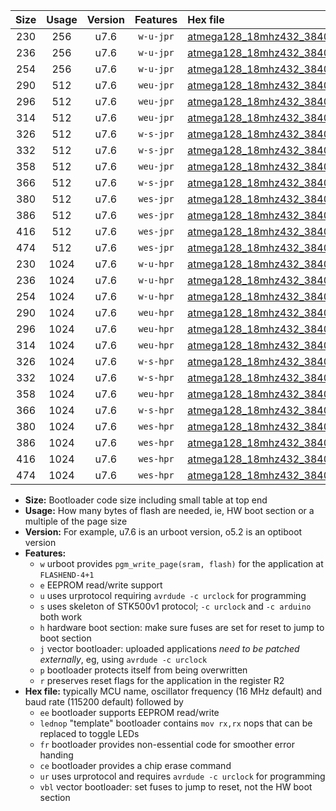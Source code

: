 |Size|Usage|Version|Features|Hex file|
|:-:|:-:|:-:|:-:|:--|
|230|256|u7.6|`w-u-jpr`|[atmega128_18mhz432_38400bps_ur_vbl.hex](https://raw.githubusercontent.com/stefanrueger/urboot/main/bootloaders/atmega128/fcpu_18mhz432/38400_bps/atmega128_18mhz432_38400bps_ur_vbl.hex)|
|236|256|u7.6|`w-u-jpr`|[atmega128_18mhz432_38400bps_lednop_ur_vbl.hex](https://raw.githubusercontent.com/stefanrueger/urboot/main/bootloaders/atmega128/fcpu_18mhz432/38400_bps/atmega128_18mhz432_38400bps_lednop_ur_vbl.hex)|
|254|256|u7.6|`w-u-jpr`|[atmega128_18mhz432_38400bps_lednop_fr_ur_vbl.hex](https://raw.githubusercontent.com/stefanrueger/urboot/main/bootloaders/atmega128/fcpu_18mhz432/38400_bps/atmega128_18mhz432_38400bps_lednop_fr_ur_vbl.hex)|
|290|512|u7.6|`weu-jpr`|[atmega128_18mhz432_38400bps_ee_ur_vbl.hex](https://raw.githubusercontent.com/stefanrueger/urboot/main/bootloaders/atmega128/fcpu_18mhz432/38400_bps/atmega128_18mhz432_38400bps_ee_ur_vbl.hex)|
|296|512|u7.6|`weu-jpr`|[atmega128_18mhz432_38400bps_ee_lednop_ur_vbl.hex](https://raw.githubusercontent.com/stefanrueger/urboot/main/bootloaders/atmega128/fcpu_18mhz432/38400_bps/atmega128_18mhz432_38400bps_ee_lednop_ur_vbl.hex)|
|314|512|u7.6|`weu-jpr`|[atmega128_18mhz432_38400bps_ee_lednop_fr_ur_vbl.hex](https://raw.githubusercontent.com/stefanrueger/urboot/main/bootloaders/atmega128/fcpu_18mhz432/38400_bps/atmega128_18mhz432_38400bps_ee_lednop_fr_ur_vbl.hex)|
|326|512|u7.6|`w-s-jpr`|[atmega128_18mhz432_38400bps_vbl.hex](https://raw.githubusercontent.com/stefanrueger/urboot/main/bootloaders/atmega128/fcpu_18mhz432/38400_bps/atmega128_18mhz432_38400bps_vbl.hex)|
|332|512|u7.6|`w-s-jpr`|[atmega128_18mhz432_38400bps_lednop_vbl.hex](https://raw.githubusercontent.com/stefanrueger/urboot/main/bootloaders/atmega128/fcpu_18mhz432/38400_bps/atmega128_18mhz432_38400bps_lednop_vbl.hex)|
|358|512|u7.6|`weu-jpr`|[atmega128_18mhz432_38400bps_ee_lednop_fr_ce_ur_vbl.hex](https://raw.githubusercontent.com/stefanrueger/urboot/main/bootloaders/atmega128/fcpu_18mhz432/38400_bps/atmega128_18mhz432_38400bps_ee_lednop_fr_ce_ur_vbl.hex)|
|366|512|u7.6|`w-s-jpr`|[atmega128_18mhz432_38400bps_lednop_fr_vbl.hex](https://raw.githubusercontent.com/stefanrueger/urboot/main/bootloaders/atmega128/fcpu_18mhz432/38400_bps/atmega128_18mhz432_38400bps_lednop_fr_vbl.hex)|
|380|512|u7.6|`wes-jpr`|[atmega128_18mhz432_38400bps_ee_vbl.hex](https://raw.githubusercontent.com/stefanrueger/urboot/main/bootloaders/atmega128/fcpu_18mhz432/38400_bps/atmega128_18mhz432_38400bps_ee_vbl.hex)|
|386|512|u7.6|`wes-jpr`|[atmega128_18mhz432_38400bps_ee_lednop_vbl.hex](https://raw.githubusercontent.com/stefanrueger/urboot/main/bootloaders/atmega128/fcpu_18mhz432/38400_bps/atmega128_18mhz432_38400bps_ee_lednop_vbl.hex)|
|416|512|u7.6|`wes-jpr`|[atmega128_18mhz432_38400bps_ee_lednop_fr_vbl.hex](https://raw.githubusercontent.com/stefanrueger/urboot/main/bootloaders/atmega128/fcpu_18mhz432/38400_bps/atmega128_18mhz432_38400bps_ee_lednop_fr_vbl.hex)|
|474|512|u7.6|`wes-jpr`|[atmega128_18mhz432_38400bps_ee_lednop_fr_ce_vbl.hex](https://raw.githubusercontent.com/stefanrueger/urboot/main/bootloaders/atmega128/fcpu_18mhz432/38400_bps/atmega128_18mhz432_38400bps_ee_lednop_fr_ce_vbl.hex)|
|230|1024|u7.6|`w-u-hpr`|[atmega128_18mhz432_38400bps_ur.hex](https://raw.githubusercontent.com/stefanrueger/urboot/main/bootloaders/atmega128/fcpu_18mhz432/38400_bps/atmega128_18mhz432_38400bps_ur.hex)|
|236|1024|u7.6|`w-u-hpr`|[atmega128_18mhz432_38400bps_lednop_ur.hex](https://raw.githubusercontent.com/stefanrueger/urboot/main/bootloaders/atmega128/fcpu_18mhz432/38400_bps/atmega128_18mhz432_38400bps_lednop_ur.hex)|
|254|1024|u7.6|`w-u-hpr`|[atmega128_18mhz432_38400bps_lednop_fr_ur.hex](https://raw.githubusercontent.com/stefanrueger/urboot/main/bootloaders/atmega128/fcpu_18mhz432/38400_bps/atmega128_18mhz432_38400bps_lednop_fr_ur.hex)|
|290|1024|u7.6|`weu-hpr`|[atmega128_18mhz432_38400bps_ee_ur.hex](https://raw.githubusercontent.com/stefanrueger/urboot/main/bootloaders/atmega128/fcpu_18mhz432/38400_bps/atmega128_18mhz432_38400bps_ee_ur.hex)|
|296|1024|u7.6|`weu-hpr`|[atmega128_18mhz432_38400bps_ee_lednop_ur.hex](https://raw.githubusercontent.com/stefanrueger/urboot/main/bootloaders/atmega128/fcpu_18mhz432/38400_bps/atmega128_18mhz432_38400bps_ee_lednop_ur.hex)|
|314|1024|u7.6|`weu-hpr`|[atmega128_18mhz432_38400bps_ee_lednop_fr_ur.hex](https://raw.githubusercontent.com/stefanrueger/urboot/main/bootloaders/atmega128/fcpu_18mhz432/38400_bps/atmega128_18mhz432_38400bps_ee_lednop_fr_ur.hex)|
|326|1024|u7.6|`w-s-hpr`|[atmega128_18mhz432_38400bps.hex](https://raw.githubusercontent.com/stefanrueger/urboot/main/bootloaders/atmega128/fcpu_18mhz432/38400_bps/atmega128_18mhz432_38400bps.hex)|
|332|1024|u7.6|`w-s-hpr`|[atmega128_18mhz432_38400bps_lednop.hex](https://raw.githubusercontent.com/stefanrueger/urboot/main/bootloaders/atmega128/fcpu_18mhz432/38400_bps/atmega128_18mhz432_38400bps_lednop.hex)|
|358|1024|u7.6|`weu-hpr`|[atmega128_18mhz432_38400bps_ee_lednop_fr_ce_ur.hex](https://raw.githubusercontent.com/stefanrueger/urboot/main/bootloaders/atmega128/fcpu_18mhz432/38400_bps/atmega128_18mhz432_38400bps_ee_lednop_fr_ce_ur.hex)|
|366|1024|u7.6|`w-s-hpr`|[atmega128_18mhz432_38400bps_lednop_fr.hex](https://raw.githubusercontent.com/stefanrueger/urboot/main/bootloaders/atmega128/fcpu_18mhz432/38400_bps/atmega128_18mhz432_38400bps_lednop_fr.hex)|
|380|1024|u7.6|`wes-hpr`|[atmega128_18mhz432_38400bps_ee.hex](https://raw.githubusercontent.com/stefanrueger/urboot/main/bootloaders/atmega128/fcpu_18mhz432/38400_bps/atmega128_18mhz432_38400bps_ee.hex)|
|386|1024|u7.6|`wes-hpr`|[atmega128_18mhz432_38400bps_ee_lednop.hex](https://raw.githubusercontent.com/stefanrueger/urboot/main/bootloaders/atmega128/fcpu_18mhz432/38400_bps/atmega128_18mhz432_38400bps_ee_lednop.hex)|
|416|1024|u7.6|`wes-hpr`|[atmega128_18mhz432_38400bps_ee_lednop_fr.hex](https://raw.githubusercontent.com/stefanrueger/urboot/main/bootloaders/atmega128/fcpu_18mhz432/38400_bps/atmega128_18mhz432_38400bps_ee_lednop_fr.hex)|
|474|1024|u7.6|`wes-hpr`|[atmega128_18mhz432_38400bps_ee_lednop_fr_ce.hex](https://raw.githubusercontent.com/stefanrueger/urboot/main/bootloaders/atmega128/fcpu_18mhz432/38400_bps/atmega128_18mhz432_38400bps_ee_lednop_fr_ce.hex)|

- **Size:** Bootloader code size including small table at top end
- **Usage:** How many bytes of flash are needed, ie, HW boot section or a multiple of the page size
- **Version:** For example, u7.6 is an urboot version, o5.2 is an optiboot version
- **Features:**
  + `w` urboot provides `pgm_write_page(sram, flash)` for the application at `FLASHEND-4+1`
  + `e` EEPROM read/write support
  + `u` uses urprotocol requiring `avrdude -c urclock` for programming
  + `s` uses skeleton of STK500v1 protocol; `-c urclock` and `-c arduino` both work
  + `h` hardware boot section: make sure fuses are set for reset to jump to boot section
  + `j` vector bootloader: uploaded applications *need to be patched externally*, eg, using `avrdude -c urclock`
  + `p` bootloader protects itself from being overwritten
  + `r` preserves reset flags for the application in the register R2
- **Hex file:** typically MCU name, oscillator frequency (16 MHz default) and baud rate (115200 default) followed by
  + `ee` bootloader supports EEPROM read/write
  + `lednop` "template" bootloader contains `mov rx,rx` nops that can be replaced to toggle LEDs
  + `fr` bootloader provides non-essential code for smoother error handing
  + `ce` bootloader provides a chip erase command
  + `ur` uses urprotocol and requires `avrdude -c urclock` for programming
  + `vbl` vector bootloader: set fuses to jump to reset, not the HW boot section
